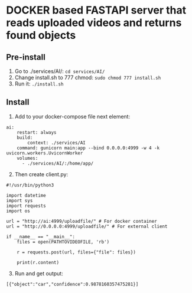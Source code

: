 # DOCKER based FASTAPI server that reads uploaded videos and returns found objects

## Pre-install
1. Go to ./services/AI/: `cd services/AI/`
2. Change install.sh to 777 chmod: `sudo chmod 777 install.sh`
3. Run it: `./install.sh`

## Install

1. Add to your docker-compose file next element:
```
ai:
    restart: always
    build:
        context: ./services/AI
    command: gunicorn main:app --bind 0.0.0.0:4999 -w 4 -k uvicorn.workers.UvicornWorker
    volumes:
      - ./services/AI/:/home/app/
```

2. Then create client.py:

```python=
#!/usr/bin/python3

import datetime
import sys
import requests
import os

url = "http://ai:4999/uploadfile/" # For docker container
url = "http://0.0.0.0:4999/uploadfile/" # For external client

if __name__ == "__main__":
    files = open(PATHTOVIDEOFILE, 'rb')

    r = requests.post(url, files={"file": files})

    print(r.content)
```

3. Run and get output:

```
[{"object":"car","confidence":0.9878160357475281}]
```